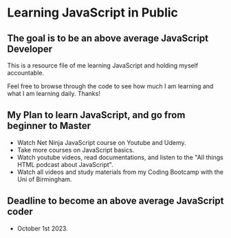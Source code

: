 # Learning JavaScript in Public

## The goal is to be an above average JavaScript Developer

This is a resource file of me learning JavaScript and holding myself accountable.

Feel free to browse through the code to see how much I am learning and what I am learning daily. Thanks!

## My Plan to learn JavaScript, and go from beginner to Master

- Watch Net Ninja JavaScript course on Youtube and Udemy.
- Take more courses on JavaScript basics.
- Watch youtube videos, read documentations, and listen to the "All things HTML podcast about JavaScript".
- Watch all videos and study materials from my Coding Bootcamp with the Uni of Birmingham.

## Deadline to become an above average JavaScript coder

- October 1st 2023.
